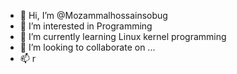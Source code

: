 - 👋 Hi, I’m @Mozammalhossainsobug
- 👀 I’m interested in Programming
- 🌱 I’m currently learning Linux kernel programming
- 💞️ I’m looking to collaborate on ...
- 📫 r

<!---
Mozammalhossainsobug/Mozammalhossainsobug is a ✨ special ✨ repository because its `README.md` (this file) appears on your GitHub profile.
You can click the Preview link to take a look at your changes.
--->
